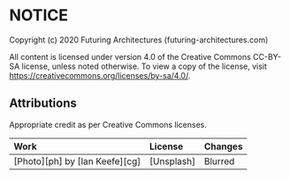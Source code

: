 # NOTICE

Copyright (c) 2020 Futuring Architectures (futuring-architectures.com)

All content is licensed under version 4.0 of the Creative Commons CC-BY-SA license, unless noted otherwise. 
To view a copy of the license, visit https://creativecommons.org/licenses/by-sa/4.0/.

## Attributions
Appropriate credit as per Creative Commons licenses.

| Work                                                 | License      | Changes
|:-----------------------------------------------------|:-------------|:-
| [Photo][ph] by [Ian Keefe][cg]                      | [Unsplash]    | Blurred